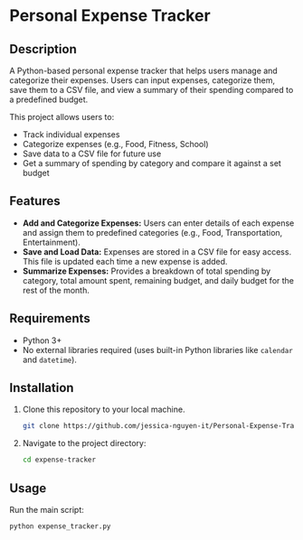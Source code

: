 # Personal Expense Tracker

## Description
A Python-based personal expense tracker that helps users manage and categorize their expenses. Users can input expenses, categorize them, save them to a CSV file, and view a summary of their spending compared to a predefined budget.

This project allows users to:
- Track individual expenses
- Categorize expenses (e.g., Food, Fitness, School)
- Save data to a CSV file for future use
- Get a summary of spending by category and compare it against a set budget

## Features
- **Add and Categorize Expenses:** Users can enter details of each expense and assign them to predefined categories (e.g., Food, Transportation, Entertainment).
- **Save and Load Data:** Expenses are stored in a CSV file for easy access. This file is updated each time a new expense is added.
- **Summarize Expenses:** Provides a breakdown of total spending by category, total amount spent, remaining budget, and daily budget for the rest of the month.

## Requirements
- Python 3+
- No external libraries required (uses built-in Python libraries like `calendar` and `datetime`).

## Installation
1. Clone this repository to your local machine.
   ```bash
   git clone https://github.com/jessica-nguyen-it/Personal-Expense-Tracker.git

2. Navigate to the project directory:
   ```bash
   cd expense-tracker

## Usage
Run the main script:
  ```bash
  python expense_tracker.py
